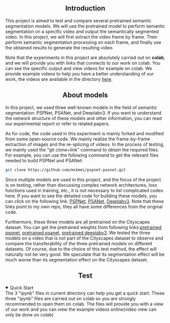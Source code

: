 ## <div align="center">Introduction</div>
This project is aimed to test and compare several pretrained semantic segmentation models. We will use the pretrained model to perform semantic segmentation on a specific video and output the semantically segmented video. In this project, we will first extract the video frame by frame. Then perform semantic segmentation processing on each frame, and finally use the obtained results to generate the resulting video.

Note that the experiments in this project are absolutely carried out on **colab**, and we will provide you with links that connects to our work on colab. You can see the specific output and view videos for example on colab. We provide example videos to help you have a better understanding of our work, the videos are available in the directory [here](https://drive.google.com/drive/folders/1pVmLX6EhfBikLpH_pUjXWYzlMmM7s8Ny?usp=sharing).

## <div align="center">About models</div>
In this project, we used three well-known models in the field of semantic segmentation: PSPNet, PSANet, and Deeplabv3. If you want to understand the network structure of these models and other information, you can read our experimental report or refer to related papers.

As for code, the code used in this experiment is mainly forked and modified from some open-source code. We mainly realize the frame-by-frame extraction of images and the re-splicing of videos. In the process of testing, we mainly used the "git clone+link" command to obtain the required files. For example, you can use the following command to get the relevant files needed to build PSPNet and PSANet:
```bash
git clone https://github.com/mskmei/pspnet-pasnet.git
```

Since multiple models are used in this project, and the focus of the project is on testing, rather than discussing complex network architectures, loss functions used in training, etc., it is not necessary to list complicated codes here. If you want to see the detailed code for building these models, you can click on the following link: [PSPNet](https://github.com/mskmei/pspnet-pasnet.git),  [PSANet](https://github.com/mskmei/pspnet-pasnet.git), [Deeplabv3](https://github.com/mskmei/DeepLabV3Plus-Pytorch.git). Note that these links point to my own repo, they all have some differences from the original code. 

Furthermore, these three models are all pretrained on the Cityscapes dataset. You can get the pretrained weights from following links:[pretrained pspnet](https://drive.google.com/file/d/1KaM0XLX60awJ6VzEPel84jr5AouNoLxi/view?usp=sharing), [pretrained psanet](https://drive.google.com/file/d/1qqktI7aIEM4Vucqk7XVi-L2FFDLJEQtO/view?usp=sharing), [pretrained deeplabv3](https://drive.google.com/file/d/1XlP8CzbkVkv8UZ2f6_0wtCT8P0Pu4nmD/view?usp=sharing). We tested the three models on a video that is not part of the Cityscapes dataset to observe and compare the transferability of the three pretrained models on different datasets. Of course, due to the choice of this test method, the effect will naturally not be very good. We speculate that its segmentation effect will be much worse than its segmentation effect on the Cityscapes dataset.

## <div align="center">Test</div>
<details open>
 <summary>Quick Start</summary>
  The 3 "ipynb" files in current directory can help you get a quick start. These three "ipynb" files are carried out on colab so you are strongly recommended to open them on colab. The files will provide you with a view of our work and you can view the example videos online(video view can only be done on colab)
